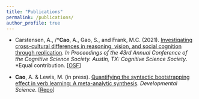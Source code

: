 ```yaml
---
title: "Publications"
permalink: /publications/
author_profile: true
---
```


- Carstensen, A., /***Cao**, A., Gao, S., and Frank, M.C. (2021). [Investigating cross-cultural differences in reasoning, vision, and social cognition through replication](https://escholarship.org/content/qt3sn0030x/qt3sn0030x.pdf). *In Proceedings of the 43rd Annual Conference of the Cognitive Science Society. Austin, TX: Cognitive Science Society*. *Equal contribution.  [[OSF](https://osf.io/65hwd/)]

- **Cao**, A. & Lewis, M. (in press). [Quantifying the syntactic bootstrapping effect in verb learning: A meta-analytic synthesis](https://psyarxiv.com/x8ynm). *Developmental Science*.  [[Repo](https://github.com/anjiecao/SyntacticBootstrappingMA)]

